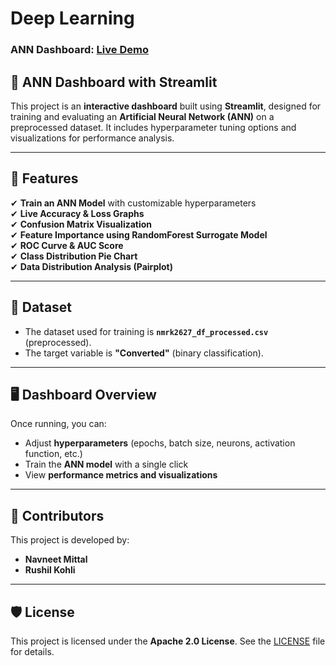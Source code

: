 # Deep Learning  
### ANN Dashboard: [Live Demo](https://deep-learning-ann-dashboard-wahepxbuycny2mhlngvmch.streamlit.app/)

## 🔬 ANN Dashboard with Streamlit  

This project is an **interactive dashboard** built using **Streamlit**, designed for training and evaluating an **Artificial Neural Network (ANN)** on a preprocessed dataset. It includes hyperparameter tuning options and visualizations for performance analysis.

---

## 🚀 Features  
✔ **Train an ANN Model** with customizable hyperparameters  
✔ **Live Accuracy & Loss Graphs**  
✔ **Confusion Matrix Visualization**  
✔ **Feature Importance using RandomForest Surrogate Model**  
✔ **ROC Curve & AUC Score**  
✔ **Class Distribution Pie Chart**  
✔ **Data Distribution Analysis (Pairplot)**  

---

## 📂 Dataset  
- The dataset used for training is **`nmrk2627_df_processed.csv`** (preprocessed).  
- The target variable is **"Converted"** (binary classification).  

---

## 🖥️ Dashboard Overview  
Once running, you can:  

- Adjust **hyperparameters** (epochs, batch size, neurons, activation function, etc.)  
- Train the **ANN model** with a single click  
- View **performance metrics and visualizations**  

---

## 👥 Contributors  
This project is developed by:  
- **Navneet Mittal**  
- **Rushil Kohli**  

---

## 🛡️ License  
This project is licensed under the **Apache 2.0 License**. See the [LICENSE](LICENSE) file for details.
